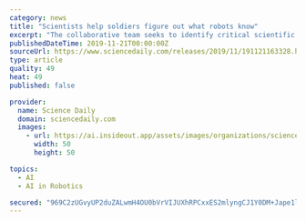 ```yaml
---
category: news
title: "Scientists help soldiers figure out what robots know"
excerpt: "The collaborative team seeks to identify critical scientific advances made by the Army's Robotics Collaborative Technology Alliance, or RCTA, on techniques for developing and advancing context-driven artificial intelligence to support future human-autonomy ..."
publishedDateTime: 2019-11-21T00:00:00Z
sourceUrl: https://www.sciencedaily.com/releases/2019/11/191121163328.htm
type: article
quality: 49
heat: 49
published: false

provider:
  name: Science Daily
  domain: sciencedaily.com
  images:
    - url: https://ai.insideout.app/assets/images/organizations/sciencedaily.com-50x50.jpg
      width: 50
      height: 50

topics:
  - AI
  - AI in Robotics

secured: "969C2zUGvyUP2duZALwmH4OU0bVrVIJUXhRPCxxES2mlyngCJ1Y0DM+Jape1l9bHOPuI63y4ATBmtHYYOljMmnkiKYkUUJb0euyNgXUJ+TFXeK382/aLfx/1nyPghFYZTDGX5JRo2CoypgcY3DnmdA0x7O0JX4B+0ai888E58poTPH5C07lDRkT0MEOs2fuQh6v4txYcfAwySrHlXIzYRnjNMEsT9ySLiMneheevpVBJSSHdGB9vlO6DwdUVCv+edn39otE7qJ0zi7mwA+drbg==;U6UDg6RrhrLpOskIbH0Spw=="
---
```


